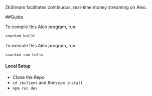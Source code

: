 ZkStream facilitates continuous, real-time money streaming on Aleo.

##Guide

To compile this Aleo program, run:

```bash
snarkvm build
```

To execute this Aleo program, run:

```bash
snarkvm run hello
```

#### Local Setup

- Clone the Repo
- `cd zkclient` and then `npm install`
- `npm run dev`
